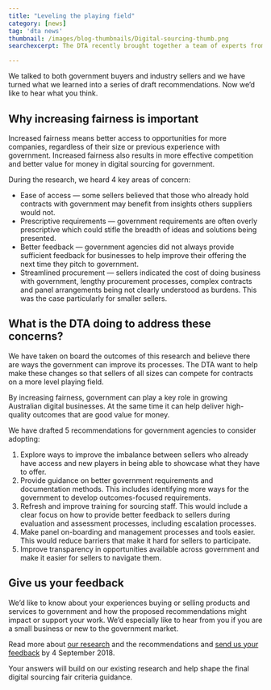 ```yaml
---
title: "Leveling the playing field"
category: [news]
tag: 'dta news'
thumbnail: /images/blog-thumbnails/Digital-sourcing-thumb.png
searchexcerpt: The DTA recently brought together a team of experts from across the public service to research how we can increase fairness by improving digital sourcing.

---
```

We talked to both government buyers and industry sellers and we have turned what we learned into a series of draft recommendations. Now we’d like to hear what you think.

## Why increasing fairness is important

Increased fairness means better access to opportunities for more companies, regardless of their size or previous experience with government. Increased fairness also results in more effective competition and better value for money in digital sourcing for government.

During the research, we heard 4 key areas of concern:

- Ease of access &mdash; some sellers believed that those who already hold contracts with government may benefit from insights others suppliers would not.
- Prescriptive requirements &mdash; government requirements are often overly prescriptive which could stifle the breadth of ideas and solutions being presented.
- Better feedback &mdash; government agencies did not always provide sufficient feedback for businesses to help improve their offering the next time they pitch to government.
- Streamlined procurement &mdash; sellers indicated the cost of doing business with government, lengthy procurement processes, complex contracts and panel arrangements being not clearly understood as burdens. This was the case particularly for smaller sellers.

## What is the DTA doing to address these concerns?

We have taken on board the outcomes of this research and believe there are ways the government can improve its processes. The DTA want to help make these changes so that sellers of all sizes can compete for contracts on a more level playing field.

By increasing fairness, government can play a key role in growing Australian digital businesses. At the same time it can help deliver high-quality outcomes that are good value for money.

We have drafted 5 recommendations for government agencies to consider adopting:

1. Explore ways to improve the imbalance between sellers who already have access and new players in being able to showcase what they have to offer.
2. Provide guidance on better government requirements and documentation methods. This includes identifying more ways for the government to develop outcomes-focused requirements.
3. Refresh and improve training for sourcing staff. This would include a clear focus on how to provide better feedback to sellers during evaluation and assessment processes, including escalation processes.
4. Make panel on-boarding and management processes and tools easier. This would reduce barriers that make it hard for sellers to participate.
5. Improve transparency in opportunities available across government and make it easier for sellers to navigate them.

## Give us your feedback

We’d like to know about your experiences buying or selling products and services to government and how the proposed recommendations might impact or support your work.  We’d especially like to hear from you if you are a small business or new to the government market.

Read more about [our research](https://beta.dta.gov.au/help-and-advice/ict-procurement/digital-sourcing-framework-ict-procurement/digital-sourcing-policies/digital-sourcing-fair-criteria-policy) and the recommendations and [send us your feedback](https://engage.digital.gov.au) by 4 September 2018.

Your answers will build on our existing research and help shape the final digital sourcing fair criteria guidance.
